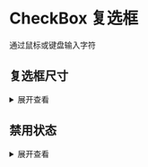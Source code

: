 # CheckBox 复选框

通过鼠标或键盘输入字符

## 复选框尺寸


<div style="display: flex">
    <Checkbox   size="small" text="Small"/><Checkbox   size="medium" shape="circle" text="Medium"/>
    <Checkbox   size="large" text="Large"/>
</div>

<details>
<summary>展开查看</summary>

```vue
<template>
<div>
    <Checkbox size="small" text="Small"/>
    <Checkbox size="medium"  text="Medium"/>
    <Checkbox size="large" text="Large"/>
</div>
</template>
```
</details>

## 禁用状态

<div style="display: flex">
    <Checkbox  disabled size="small" text="Small"/><Checkbox  disabled size="medium"  text="Medium"/>
    <Checkbox  disabled size="large" text="Large"/>
</div>

<details>
<summary>展开查看</summary>

```vue
<template>
<div>
    <Checkbox  disabled size="small" text="Small"/>
    <Checkbox  disabled  size="medium" text="Medium"/>
    <Checkbox  disabled size="large" text="Large"/>
</div>
</template>
```
</details>